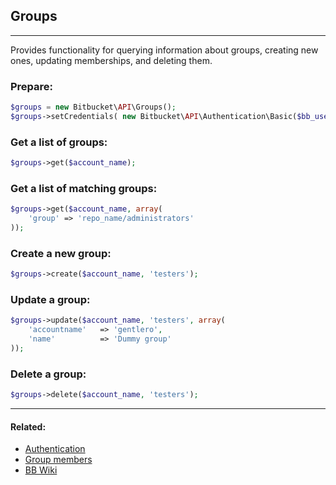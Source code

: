 ## Groups

----
Provides functionality for querying information about groups, creating new ones, updating memberships, and deleting them.

### Prepare:
```php
$groups = new Bitbucket\API\Groups();
$groups->setCredentials( new Bitbucket\API\Authentication\Basic($bb_user, $bb_pass) );
```

### Get a list of groups:
```php
$groups->get($account_name);
```

### Get a list of matching groups:
```php
$groups->get($account_name, array(
    'group' => 'repo_name/administrators'
));
```

### Create a new group:
```php
$groups->create($account_name, 'testers');
```

### Update a group:
```php
$groups->update($account_name, 'testers', array(
    'accountname'   => 'gentlero',
    'name'          => 'Dummy group'
));
```

### Delete a group:
```php
$groups->delete($account_name, 'testers');
```

----

#### Related:
  * [Authentication](authentication.md)
  * [Group members](groups/members.md)
  * [BB Wiki](https://confluence.atlassian.com/display/BITBUCKET/groups+Endpoint)
